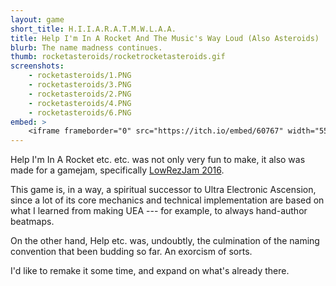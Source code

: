 ```yaml
---
layout: game
short_title: H.I.I.A.R.A.T.M.W.L.A.A.
title: Help I'm In A Rocket And The Music's Way Loud (Also Asteroids)
blurb: The name madness continues.
thumb: rocketasteroids/rocketrocketasteroids.gif
screenshots:
    - rocketasteroids/1.PNG
    - rocketasteroids/3.PNG
    - rocketasteroids/2.PNG
    - rocketasteroids/4.PNG
    - rocketasteroids/6.PNG
embed: >
    <iframe frameborder="0" src="https://itch.io/embed/60767" width="552" height="167" class="align-block"></iframe>
---
```


Help I'm In A Rocket etc. etc. was not only very fun to make,
it also was made for a gamejam, specifically [LowRezJam 2016](https://itch.io/jam/lowrezjam2016).

This game is, in a way, a spiritual successor to Ultra Electronic Ascension, since a lot of its core mechanics
and technical implementation are based on what I learned from making UEA --- for example, to always
hand-author beatmaps.

On the other hand, Help etc. was, undoubtly, the culmination of the naming convention that been
budding so far. An exorcism of sorts.

I'd like to remake it some time, and expand on what's already there.